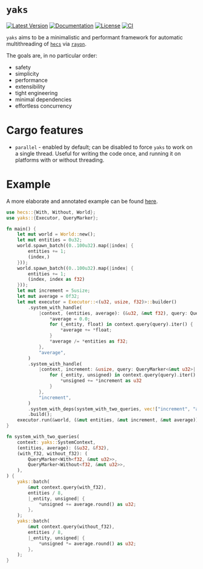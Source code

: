 # `yaks`
[![Latest Version]][crates.io]
[![Documentation]][docs.rs]
[![License]][license link]
[![CI]][CI link]

[Latest Version]: https://img.shields.io/crates/v/yaks.svg
[crates.io]: https://crates.io/crates/yaks
[Documentation]: https://docs.rs/yaks/badge.svg
[docs.rs]: https://docs.rs/yaks
[License]: https://img.shields.io/crates/l/yaks.svg
[license link]: https://github.com/Ratysz/yaks/blob/master/LICENSE.md
[CI]: https://github.com/Ratysz/yaks/workflows/CI/badge.svg?branch=master
[CI link]: https://github.com/Ratysz/yaks/actions?query=workflow%3ACI

`yaks` aims to be a minimalistic and performant framework for automatic
multithreading of [`hecs`] via [`rayon`].

The goals are, in no particular order:
- safety
- simplicity
- performance
- extensibility
- tight engineering
- minimal dependencies
- effortless concurrency

[`hecs`]: https://crates.io/crates/hecs
[`rayon`]: https://crates.io/crates/rayon

# Cargo features

- `parallel` - enabled by default; can be disabled to force `yaks` to work on a single thread.
Useful for writing the code once, and running it on platforms with or without threading.

# Example

A more elaborate and annotated example can be found [here](examples/convoluted.rs).

```rust
use hecs::{With, Without, World};
use yaks::{Executor, QueryMarker};

fn main() {
    let mut world = World::new();
    let mut entities = 0u32;
    world.spawn_batch((0..100u32).map(|index| {
        entities += 1;
        (index,)
    }));
    world.spawn_batch((0..100u32).map(|index| {
        entities += 1;
        (index, index as f32)
    }));
    let mut increment = 5usize;
    let mut average = 0f32;
    let mut executor = Executor::<(u32, usize, f32)>::builder()
        .system_with_handle(
            |context, (entities, average): (&u32, &mut f32), query: QueryMarker<&f32>| {
                *average = 0.0;
                for (_entity, float) in context.query(query).iter() {
                    *average += *float;
                }
                *average /= *entities as f32;
            },
            "average",
        )
        .system_with_handle(
            |context, increment: &usize, query: QueryMarker<&mut u32>| {
                for (_entity, unsigned) in context.query(query).iter() {
                    *unsigned += *increment as u32
                }
            },
            "increment",
        )
        .system_with_deps(system_with_two_queries, vec!["increment", "average"])
        .build();
    executor.run(&world, (&mut entities, &mut increment, &mut average));
}

fn system_with_two_queries(
    context: yaks::SystemContext,
    (entities, average): (&u32, &f32),
    (with_f32, without_f32): (
        QueryMarker<With<f32, &mut u32>>,
        QueryMarker<Without<f32, &mut u32>>,
    ),
) {
    yaks::batch(
        &mut context.query(with_f32),
        entities / 8,
        |_entity, unsigned| {
            *unsigned += average.round() as u32;
        },
    );
    yaks::batch(
        &mut context.query(without_f32),
        entities / 8,
        |_entity, unsigned| {
            *unsigned *= average.round() as u32;
        },
    );
}
```
